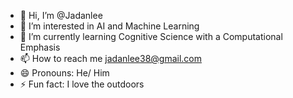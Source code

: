 - 👋 Hi, I’m @Jadanlee
- 👀 I’m interested in AI and Machine Learning 
- 🌱 I’m currently learning Cognitive Science with a Computational Emphasis  
- 📫 How to reach me jadanlee38@gmail.com
- 😄 Pronouns: He/ Him
- ⚡ Fun fact: I love the outdoors
  
<!---
Jadanlee38/Jadanlee38 is a ✨ special ✨ repository because its `README.md` (this file) appears on your GitHub profile.
You can click the Preview link to take a look at your changes.
--->

